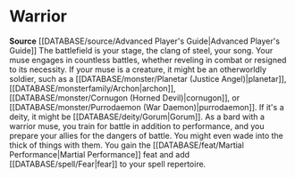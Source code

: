 ﻿---
id: '4'
name: Warrior
rarity: Common
rus_type_level: null
source: '[[DATABASE/source/Advanced Player''s Guide|Advanced Player''s Guide]]'
trait: null
type: Bard Muse

---
# Warrior

**Source** [[DATABASE/source/Advanced Player's Guide|Advanced Player's Guide]] 
The battlefield is your stage, the clang of steel, your song. Your muse engages in countless battles, whether reveling in combat or resigned to its necessity. If your muse is a creature, it might be an otherworldly soldier, such as a [[DATABASE/monster/Planetar (Justice Angel)|planetar]], [[DATABASE/monsterfamily/Archon|archon]], [[DATABASE/monster/Cornugon (Horned Devil)|cornugon]], or [[DATABASE/monster/Purrodaemon (War Daemon)|purrodaemon]]. If it's a deity, it might be [[DATABASE/deity/Gorum|Gorum]]. As a bard with a warrior muse, you train for battle in addition to performance, and you prepare your allies for the dangers of battle. You might even wade into the thick of things with them. You gain the [[DATABASE/feat/Martial Performance|Martial Performance]] feat and add [[DATABASE/spell/Fear|fear]] to your spell repertoire.